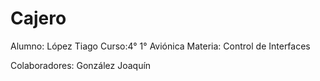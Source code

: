 # Cajero

Alumno: López Tiago
Curso:4° 1° Aviónica
Materia: Control de Interfaces

Colaboradores: González Joaquín
